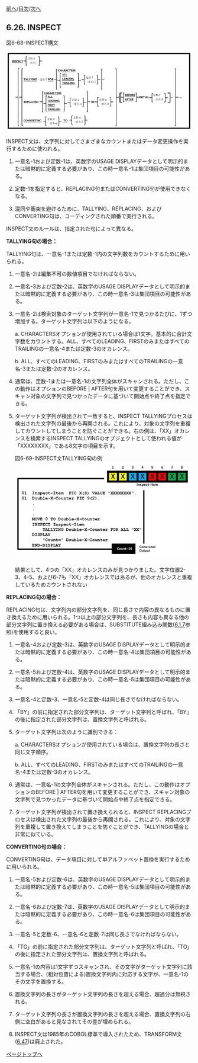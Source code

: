 <!--navi start1-->
[前へ](6-25.md)/[目次](https://opensourcecobol.github.io/markdown/TOC.html)/[次へ](6-27.md)
<!--navi end1-->
## 6.26. INSPECT

図6-68-INSPECT構文

![alt text](Image/6-68-Inspect.png)

INSPECT文は、文字列に対してさまざまなカウントまたはデータ変更操作を実行するために使われる。

1. 一意名-1および定数-1は、英数字のUSAGE DISPLAYデータとして明示的または暗黙的に定義する必要があり、この時一意名-1は集団項目の可能性がある。

2. 定数-1を指定すると、REPLACING句またはCONVERTING句が使用できなくなる。

3. 混同や衝突を避けるために、TALLYING、REPLACING、およびCONVERTING句は、コーディングされた順番で実行される。

INSPECT文のルールは、指定された句によって異なる。

**TALLYING句の場合：**

TALLYING句は、一意名-1または定数-1内の文字列数をカウントするために用いられる。

1. 一意名-2は編集不可の数値項目でなければならない。

2. 一意名-3および定数-2は、英数字のUSAGE DISPLAYデータとして明示的または暗黙的に定義する必要があり、この時一意名-3は集団項目の可能性がある。

3. 一意名-2は検索対象のターゲット文字列が一意名-1で見つかるたびに、1ずつ増加する。ターゲット文字列は以下のようになる。

    a. CHARACTERSオプションが使用されている場合は1文字。基本的に合計文字数をカウントする。ALL、すべてのLEADING、FIRSTのみまたはすべてのTRAILINGの一意名-4または定数-3のオカレンス。

    b. ALL、すべてのLEADING、FIRSTのみまたはすべてのTRAILINGの一意名-3または定数-2のオカレンス。

4. 通常は、定数-1または一意名-1の文字列全体がスキャンされる。ただし、この動作はオプションのBEFORE \| AFTER句を用いて変更することができ、スキャン対象の文字列で見つかったデータに基づいて開始点や終了点を指定できる。

5. ターゲット文字列が検出されて一致すると、INSPECT TALLYINGプロセスは検出された文字列の最後から再開される。これにより、対象の文字列を重複してカウントしてしまうことを防ぐことができる。右の例は、「XX」オカレンスを検索するINSPECT TALLYINGのオブジェクトとして使われる値が「XXXXXXXX」である8文字の項目を示す。

    図6-69-INSPECT文TALLYING句の例<br>
    ![alt text](Image/6-69-Inspect.png)

    結果として、4つの「XX」オカレンスのみが見つかりました。文字位置2-3、4-5、および6-7も「XX」オカレンスではあるが、他のオカレンスと重複しているためカウントされない

**REPLACING句の場合：**

REPLACING句は、文字列内の部分文字列を、同じ長さで内容の異なるものに置き換えるために用いられる。1つ以上の部分文字列を、長さも内容も異なる他の部分文字列に置き換える必要がある場合は、SUBSTITUTE組み込み関数([6.1.7](6-1-7.md)参照)を使用すると良い。

1. 一意名-4および定数-3は、英数字のUSAGE DISPLAYデータとして明示的または暗黙的に定義する必要があり、この時一意名-4は集団項目の可能性がある。

3. 一意名-5および定数-4は、英数字のUSAGE DISPLAYデータとして明示的または暗黙的に定義する必要があり、この時一意名-5は集団項目の可能性がある。

4. 一意名-4と定数-3、一意名-5と定数-4は同じ長さでなければならない。

5. 「BY」の前に指定された部分文字列は、ターゲット文字列と呼ばれ、「BY」の後に指定された部分文字列は、置換文字列と呼ばれる。

6. ターゲット文字列は次のように識別できる：

    a. CHARACTERSオプションが使用されている場合は、置換文字列の長さと同じ文字順序。

    b. ALL、すべてのLEADING、FIRSTのみまたはすべてのTRAILINGの一意名-4または定数-3のオカレンス。

7. 通常は、一意名-1の文字列全体がスキャンされる。ただし、この動作はオプションのBEFORE \| AFTER句を用いて変更することができ、スキャン対象の文字列で見つかったデータに基づいて開始点や終了点を指定できる。

8. ターゲット文字列が検出されて置き換えられると、INSPECT REPLACINGプロセスは検出された文字列の最後から再開される。これにより、対象の文字列を重複して置き換えてしまうことを防ぐことができ、TALLYINGの場合と非常に似ている。

**CONVERTING句の場合：**

CONVERTING句は、データ項目に対して単アルファベット置換を実行するために用いられる。

1. 一意名-5および定数-6は、英数字のUSAGE DISPLAYデータとして明示的または暗黙的に定義する必要があり、この時一意名-5は集団項目の可能性がある。

2. 一意名-6および定数-7は、英数字のUSAGE DISPLAYデータとして明示的または暗黙的に定義する必要があり、この時一意名-6は集団項目の可能性がある。

3. 一意名-5と定数-6、一意名-6と定数-7は同じ長さでなければならない。

4. 「TO」の前に指定された部分文字列は、ターゲット文字列と呼ばれ、「TO」の後に指定された部分文字列は、置換文字列と呼ばれる。

5. 一意名-1の内容は1文字ずつスキャンされ、その文字がターゲット文字列に該当する場合、(相対位置による)置換文字列内に対応する文字が、一意名-1のその文字を置換する。

6. 置換文字列の長さがターゲット文字列の長さを超える場合、超過分は無視される。

7. ターゲット文字列の長さが置換文字列の長さを超える場合、置換文字列の右側に空白があると見なされてその差が埋められる。

8. INSPECT文は1985年のCOBOL標準で導入されたため、TRANSFORM文([6.47](6-47.md))は廃止された。

<!--navi start2-->

[ページトップへ](6-26.md)
<!--navi end2-->

